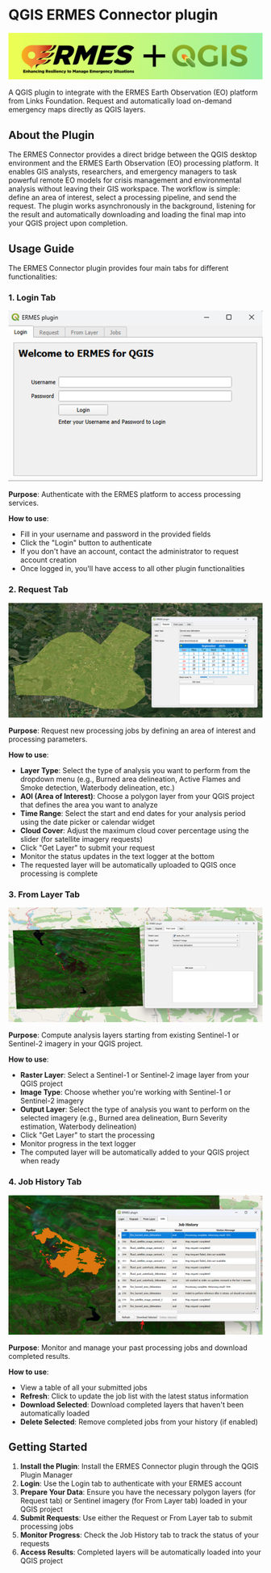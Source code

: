 # QGIS ERMES Connector plugin
![Title](images/title.png)

A QGIS plugin to integrate with the ERMES Earth Observation (EO) platform from Links Foundation. Request and automatically load on-demand emergency maps directly as QGIS layers.

## About the Plugin
The ERMES Connector provides a direct bridge between the QGIS desktop environment and the ERMES Earth Observation (EO) processing platform. It enables GIS analysts, researchers, and emergency managers to task powerful remote EO models for crisis management and environmental analysis without leaving their GIS workspace.
The workflow is simple: define an area of interest, select a processing pipeline, and send the request. The plugin works asynchronously in the background, listening for the result and automatically downloading and loading the final map into your QGIS project upon completion.

## Usage Guide

The ERMES Connector plugin provides four main tabs for different functionalities:

### 1. Login Tab
![Login Tab](images/loginTab.png)

**Purpose**: Authenticate with the ERMES platform to access processing services.

**How to use**:
- Fill in your username and password in the provided fields
- Click the "Login" button to authenticate
- If you don't have an account, contact the administrator to request account creation
- Once logged in, you'll have access to all other plugin functionalities

### 2. Request Tab
![Request Tab](images/mapRequest.png)

**Purpose**: Request new processing jobs by defining an area of interest and processing parameters.

**How to use**:
- **Layer Type**: Select the type of analysis you want to perform from the dropdown menu (e.g., Burned area delineation, Active Flames and Smoke detection, Waterbody delineation, etc.)
- **AOI (Area of Interest)**: Choose a polygon layer from your QGIS project that defines the area you want to analyze
- **Time Range**: Select the start and end dates for your analysis period using the date picker or calendar widget
- **Cloud Cover**: Adjust the maximum cloud cover percentage using the slider (for satellite imagery requests)
- Click "Get Layer" to submit your request
- Monitor the status updates in the text logger at the bottom
- The requested layer will be automatically uploaded to QGIS once processing is complete

### 3. From Layer Tab
![From Layer Tab](images/fromLayer.png)

**Purpose**: Compute analysis layers starting from existing Sentinel-1 or Sentinel-2 imagery in your QGIS project.

**How to use**:
- **Raster Layer**: Select a Sentinel-1 or Sentinel-2 image layer from your QGIS project
- **Image Type**: Choose whether you're working with Sentinel-1 or Sentinel-2 imagery
- **Output Layer**: Select the type of analysis you want to perform on the selected imagery (e.g., Burned area delineation, Burn Severity estimation, Waterbody delineation)
- Click "Get Layer" to start the processing
- Monitor progress in the text logger
- The computed layer will be automatically added to your QGIS project when ready

### 4. Job History Tab
![Job History Tab](images/jobHistory.png)

**Purpose**: Monitor and manage your past processing jobs and download completed results.

**How to use**:
- View a table of all your submitted jobs
- **Refresh**: Click to update the job list with the latest status information
- **Download Selected**: Download completed layers that haven't been automatically loaded
- **Delete Selected**: Remove completed jobs from your history (if enabled)

## Getting Started

1. **Install the Plugin**: Install the ERMES Connector plugin through the QGIS Plugin Manager
2. **Login**: Use the Login tab to authenticate with your ERMES account
3. **Prepare Your Data**: Ensure you have the necessary polygon layers (for Request tab) or Sentinel imagery (for From Layer tab) loaded in your QGIS project
4. **Submit Requests**: Use either the Request or From Layer tab to submit processing jobs
5. **Monitor Progress**: Check the Job History tab to track the status of your requests
6. **Access Results**: Completed layers will be automatically loaded into your QGIS project